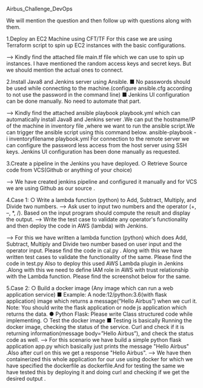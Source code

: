 Airbus_Challenge_DevOps

We will mention the question and then follow up with questions along with them.

1.Deploy an EC2 Machine using CFT/TF
For this case we are using Terraform script to spin up EC2 instances with the basic configurations.

--> Kindly find the attached file main.tf file which we can use to spin up instances. I have mentioned the random access keys and secret keys. But we should mention the actual  ones to connect.

2.Install Java8 and Jenkins server using Ansible.
■ No passwords should be used while connecting to the
machine.(configure ansible.cfg according to not use the password in the
command line)
■ Jenkins UI configuration can be done manually. No need to automate
that part.

--> Kindly find the attached ansible playbook playbook.yml which can automatically install Java8 and Jenkins server .We can put the hostname/IP of the machine in inventory file ,where we want to run the ansible script.We can trigger the ansible script using this command below.
ansible-playbook -i inventoryfilename playbook.yml
For connection to the remote server we can configure the password less access from the host server using SSH keys.
Jenkins UI configuration has been done manually as requested.

3.Create a pipeline in the Jenkins you have deployed.
○ Retrieve Source code from VCS(Github or anything of your choice)

--> We have created jenkins pipeline and configured it manually and for VCS we are using Github as our source .

4.Case 1:
○ Write a lambda function (python) to Add, Subtract, Multiply, and Divide
two numbers.
--> Ask user to input two numbers and the operator (+, –, *, /). Based on
the input program should compute the result and display the output.
--> Write the test case to validate any operator's functionality and then
deploy the code in AWS (lambda) with Jenkins.

--> For this we have written a lambda function (python) which does Add, Subtract, Multiply and Divide two number based on user input and the operator input. Please find the code in cal.py .
Along with this we have written test cases to validate the functionality of the same. Please find the code in test.py
Also to deploy this used AWS Lambda plugin in Jenkins .Along with this we need to define IAM role in AWS with trust relationship with the Lambda function. Please find the screenshot below for the same.

5.Case 2:
○ Build a docker image (Any image which can run a web application service)
■ Example: A node:12/python:3.6(with flask application) image which
returns a message(“Hello Airbus”) when we curl it.
Note: You should write the flask application or node js application which
returns the data.
● Python Flask: Please write Class structured code while
implementing.
○ Test the docker image
■ Testing is basically Running the docker image, checking the status of the
service. Curl and check if it is returning information(message
body=”Hello Airbus”), and check the status code as well.
--> For this scenario we have build a simple python flask application app.py which basically just prints the message "Hello Airbus" .Also after curl on this we get a response "Hello Airbus".
--> We have then containerized this whole application for our use using docker for which we have specified the dockerfile as dockerfile.And for testing the same we have tested this by deploying it and doing curl and checking if we get the desired output . 

